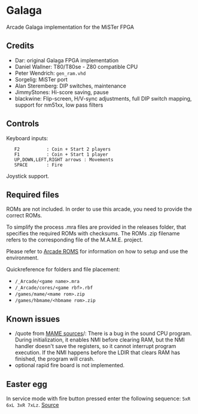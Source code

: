 Galaga
======

Arcade Galaga implementation for the MiSTer FPGA

Credits
-------

 * Dar: original Galaga FPGA implementation
 * Daniel Wallner: T80/T80se - Z80 compatible CPU
 * Peter Wendrich: `gen_ram.vhd`
 * Sorgelig: MiSTer port
 * Alan Steremberg: DIP switches, maintenance
 * JimmyStones: Hi-score saving, pause
 * blackwine: Flip-screen, H/V-sync adjustments, full DIP switch mapping, support for nm51xx, low pass filters

Controls
--------

Keyboard inputs:

```
   F2          : Coin + Start 2 players
   F1          : Coin + Start 1 player
   UP,DOWN,LEFT,RIGHT arrows : Movements
   SPACE       : Fire
```

 Joystick support.

Required files
--------------

ROMs are not included. In order to use this arcade, you need to provide the
correct ROMs.

To simplify the process .mra files are provided in the releases folder, that
specifies the required ROMs with checksums. The ROMs .zip filename refers to the
corresponding file of the M.A.M.E. project.

Please refer to
[Arcade ROMS](https://github.com/MiSTer-devel/Main_MiSTer/wiki/Arcade-Roms)
for information on how to setup and use the environment.

Quickreference for folders and file placement:

 * `/_Arcade/<game name>.mra`
 * `/_Arcade/cores/<game rbf>.rbf`
 * `/games/mame/<mame rom>.zip`
 * `/games/hbmame/<hbmame rom>.zip`

Known issues
------------
 * /quote from [MAME sources](https://github.com/mamedev/mame/blob/a32810d97465ae077ece35984a98a92abbf3462f/src/mame/drivers/galaga.cpp#L584-L587)/:
   There is a bug in the sound CPU program.
   During initialization, it enables NMI before clearing RAM, but the NMI
   handler doesn't save the registers, so it cannot interrupt program
   execution. If the NMI happens before the LDIR that clears RAM has finished,
   the program will crash.
 * optional rapid fire board is not implemented.

Easter egg
----------

In service mode with fire button pressed enter the following sequence:
`5xR 6xL 3xR 7xLz`.
[Source](https://github.com/mamedev/mame/blob/a32810d97465ae077ece35984a98a92abbf3462f/src/mame/drivers/galaga.cpp#L555-L559)
